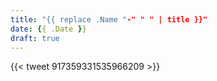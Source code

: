 ```yaml
---
title: "{{ replace .Name "-" " " | title }}"
date: {{ .Date }}
draft: true
---
```


{{< tweet 917359331535966209 >}}
